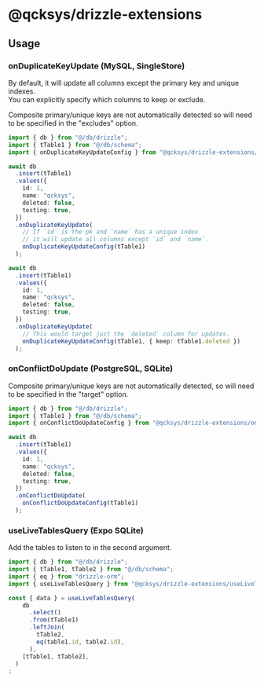 # @qcksys/drizzle-extensions

## Usage

### onDuplicateKeyUpdate (MySQL, SingleStore)

By default, it will update all columns except the primary key and unique indexes.\
You can explicitly specify which columns to keep or exclude.

Composite primary/unique keys are not automatically detected so will need to be specified in the "excludes" option.

```ts
import { db } from "@/db/drizzle";
import { tTable1 } from "@/db/schema";
import { onDuplicateKeyUpdateConfig } from "@qcksys/drizzle-extensions/onDuplicateKeyUpdate";

await db
  .insert(tTable1)
  .values({
    id: 1,
    name: "qcksys",
    deleted: false,
    testing: true,
  })
  .onDuplicateKeyUpdate(
    // If `id` is the pk and `name` has a unique index
    // it will update all columns except `id` and `name`.
    onDuplicateKeyUpdateConfig(tTable1)
  );

await db
  .insert(tTable1)
  .values({
    id: 1,
    name: "qcksys",
    deleted: false,
    testing: true,
  })
  .onDuplicateKeyUpdate(
    // This would target just the `deleted` column for updates.
    onDuplicateKeyUpdateConfig(tTable1, { keep: tTable1.deleted })
  );
```

### onConflictDoUpdate (PostgreSQL, SQLite)

Composite primary/unique keys are not automatically detected, so will need to be specified in the "target" option.

```ts
import { db } from "@/db/drizzle";
import { tTable1 } from "@/db/schema";
import { onConflictDoUpdateConfig } from "@qcksys/drizzle-extensions/onConflictDoUpdate";

await db
  .insert(tTable1)
  .values({
    id: 1,
    name: "qcksys",
    deleted: false,
    testing: true,
  })
  .onConflictDoUpdate(
    onConflictDoUpdateConfig(tTable1)
  );
```

### useLiveTablesQuery (Expo SQLite)

Add the tables to listen to in the second argument.

```ts
import { db } from "@/db/drizzle";
import { tTable1, tTable2 } from "@/db/schema";
import { eq } from "drizzle-orm";
import { useLiveTablesQuery } from "@qcksys/drizzle-extensions/useLiveTablesQuery";

const { data } = useLiveTablesQuery(
    db
      .select()
      .from(tTable1)
      .leftJoin(
        tTable2,
        eq(table1.id, table2.id),
      ),
    [tTable1, tTable2],
  )
;
```